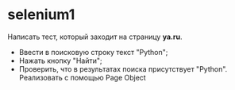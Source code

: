 # selenium1
Написать тест, который заходит на страницу **ya.ru**.
- Ввести в поисковую строку текст "Python";
- Нажать кнопку "Найти";
- Проверить, что в результатах поиска присутствует "Python".
Реализовать с помощью Page Object
